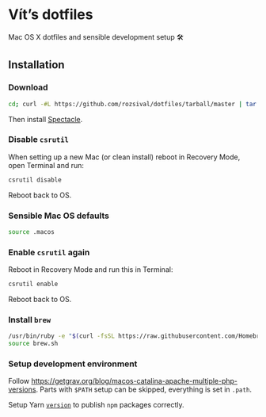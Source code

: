 # Vít’s dotfiles

Mac OS X dotfiles and sensible development setup 🛠

## Installation

### Download

```bash
cd; curl -#L https://github.com/rozsival/dotfiles/tarball/master | tar -xzv --strip-components 1 --exclude={README.md,bootstrap.sh,.osx,LICENSE-MIT.txt}
```

Then install [Spectacle](https://www.spectacleapp.com/).

### Disable `csrutil`

When setting up a new Mac (or clean install) reboot in Recovery Mode, open Terminal and run:

```bash
csrutil disable
```

Reboot back to OS.

### Sensible Mac OS defaults

```bash
source .macos
```

### Enable `csrutil` again

Reboot in Recovery Mode and run this in Terminal:

```bash
csrutil enable
```

Reboot back to OS.

### Install `brew`

```bash
/usr/bin/ruby -e "$(curl -fsSL https://raw.githubusercontent.com/Homebrew/install/master/install)"
source brew.sh
```

### Setup development environment

Follow https://getgrav.org/blog/macos-catalina-apache-multiple-php-versions. Parts with `$PATH` setup can be skipped, everything is set in `.path`.

Setup Yarn [`version`](https://yarnpkg.com/en/docs/cli/version#toc-git-tags) to publish `npm` packages correctly.
